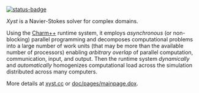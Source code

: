 [![status-badge](https://ci.codeberg.org/api/badges/xyst/xyst/status.svg)](https://ci.codeberg.org/xyst/xyst)

_Xyst_ is a Navier-Stokes solver for complex domains.

Using the [Charm++](http://charmplusplus.org/) runtime system, it employs
_asynchronous_ (or non-blocking) parallel programming and decomposes
computational problems into a large number of work units (that may be more than
the available number of processors) enabling _arbitrary overlap_ of parallel
computation, communication, input, and output. Then the runtime system
_dynamically_ and _automatically_ homogenizes computational load across the
simulation distributed across many computers.

More details at [xyst.cc](https://xyst.cc) or [doc/pages/mainpage.dox](doc/pages/mainpage.dox).
